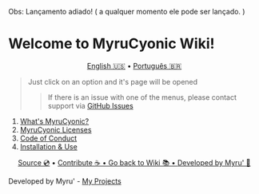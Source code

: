Obs: Lançamento adiado! ( a qualquer momento ele pode ser lançado. )

# Welcome to MyruCyonic Wiki!


<p align="center">
  <a href="https://github.com/worbadillitics/MyruCyonic/blob/stable/readme.md">English 🇺🇸</a>
  •
  <a href="https://github.com/worbadillitics/MyruCyonic/blob/stable/docs/wiki/pt-br.md">Português 🇧🇷</a>
</p>


> Just click on an option and it's page will be opened
>
>> If there is an issue with one of the menus, please contact support via [GitHub Issues](https://github.com/worbadillitics/MyruCyonic/issues/new)


1. [What's MyruCyonic?](https://github.com/worbadillitics/MyruCyonic/blob/stable/docs/bookmarks/en-us.md)
2. [MyruCyonic Licenses](https://github.com/worbadillitics/MyruCyonic/blob/stable/docs/license/pt-br.md)
3. [Code of Conduct](https://github.com/worbadillitics/MyruCyonic/blob/stable/CODE_OF_CONDUCT.md)
4. [Installation & Use]()


<final-de-pagina>

<watermark-footer>

<p align="center">
  <a href="https://github.com/worbadillitics/MyruCyonic">Source 💿</a>
  •
  <a href="https://github.com/worbadillitics/MyruCyonic/blob/stable/contribute.md">Contribute ☕
  •
  <a href="https://github.com/worbadillitics/MyruCyonic/blob/stable/readme.md">Go back to Wiki 📚
  •
  <a href="https://github.com/worbadillitics/">Developed by Myru' 🎈
  </a>
  
</p>

</watermark-footer>

Developed by Myru' - [My Projects](https://github.com/Worbadillitics)

<final-de-pagina>
